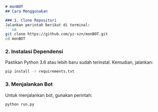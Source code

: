 ```markdown
# monBOT
## Cara Menggunakan

### 1. Clone Repositori
Jalankan perintah berikut di terminal:
```sh
git clone https://github.com/yz-szn/monBOT.git
cd monBOT
```

### 2. Instalasi Dependensi
Pastikan Python 3.6 atau lebih baru sudah terinstal. Kemudian, jalankan:
```sh
pip install -r requirements.txt
```

### 3. Menjalankan Bot
Untuk menjalankan bot, gunakan perintah:
```sh
python run.py
```
